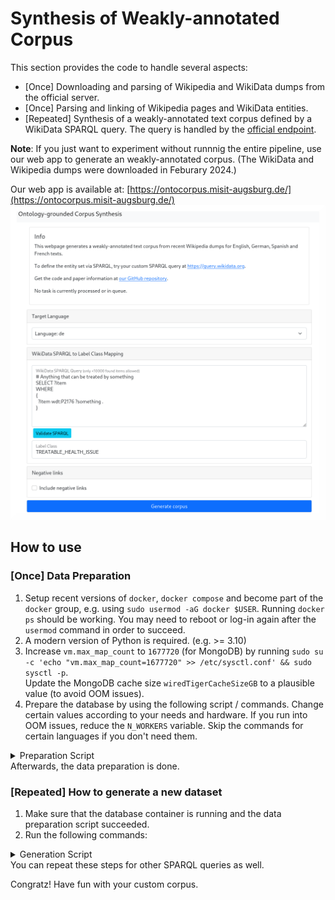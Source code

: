 # Synthesis of Weakly-annotated Corpus

This section provides the code to handle several aspects:
- [Once] Downloading and parsing of Wikipedia and WikiData dumps from the official server.
- [Once] Parsing and linking of Wikipedia pages and WikiData entities.
- [Repeated] Synthesis of a weakly-annotated text corpus defined by a WikiData SPARQL query. The query is handled by the [official endpoint](https://query.wikidata.org/).

**Note**: If you just want to experiment without runnnig the entire pipeline, use our web app to generate an weakly-annotated corpus. (The WikiData and Wikipedia dumps were downloaded in Feburary 2024.)

Our web app is available at: [https://ontocorpus.misit-augsburg.de/](https://ontocorpus.misit-augsburg.de/)
<kbd><img src="https://github.com/frankkramer-lab/WikiOntoNERCorpus/blob/main/assets/OntoCorpus_Screenshot.png" width="600"></kbd>

## How to use
### [Once] Data Preparation
1. Setup recent versions of `docker`, `docker compose` and become part of the `docker` group, e.g. using `sudo usermod -aG docker $USER`. Running `docker ps` should be working. You may need to reboot or log-in again after the `usermod` command in order to succeed.
2. A modern version of Python is required. (e.g. >= 3.10)
3. Increase `vm.max_map_count` to `1677720` (for MongoDB) by running `sudo su -c 'echo "vm.max_map_count=1677720" >> /etc/sysctl.conf' && sudo sysctl -p`. \
   Update the MongoDB cache size `wiredTigerCacheSizeGB` to a plausible value (to avoid OOM issues).
4. Prepare the database by using the following script / commands. Change certain values according to your needs and hardware. If you run into OOM issues, reduce the `N_WORKERS` variable. Skip the commands for certain languages if you don't need them. 
<details>
<summary>Preparation Script</summary>

```bash
# Define vars
export N_WORKERS=8

# Build image & download images
docker compose build --pull
docker compose pull --ignore-buildable

# Prepare dependencies
python3 -m venv wiki_env
source wiki_env/bin/activate
python3 -m pip install -r requirements.txt

# Download Wikipedia dumps (add or remove a certain line, if desired)
PYTHONPATH=. python3 wiki_mongo/dump_loader.py wiki_dumps/ -t pages -l de
PYTHONPATH=. python3 wiki_mongo/dump_loader.py wiki_dumps/ -t pages -l en
PYTHONPATH=. python3 wiki_mongo/dump_loader.py wiki_dumps/ -t pages -l es
PYTHONPATH=. python3 wiki_mongo/dump_loader.py wiki_dumps/ -t pages -l fr

# Download WikiData dump
PYTHONPATH=. python3 wiki_mongo/dump_loader.py wiki_dumps/ -t entities

# Start containers
docker compose up -d

# Wait till the containers are available...
sleep 10

# Determine IP addresses of containers (to avoid port conflicts due to port forwardings...)
export MONGO_HOST="$(docker inspect -f '{{range.NetworkSettings.Networks}}{{.IPAddress}}{{end}}' wiki_database )"
export WTFWIKI_HOST="$(docker inspect -f '{{range.NetworkSettings.Networks}}{{.IPAddress}}{{end}}' wiki_parser )"

# Load Wkipedia dumps into DB
PYTHONPATH=. python3 wiki_mongo/dump_parser.py wiki_dumps/dewiki-latest-pages-meta-current.xml.bz2 -l de -t pages -n "$N_WORKERS"
PYTHONPATH=. python3 wiki_mongo/dump_parser.py wiki_dumps/enwiki-latest-pages-meta-current.xml.bz2 -l en -t pages -n "$N_WORKERS"
PYTHONPATH=. python3 wiki_mongo/dump_parser.py wiki_dumps/eswiki-latest-pages-meta-current.xml.bz2 -l es -t pages -n "$N_WORKERS"
PYTHONPATH=. python3 wiki_mongo/dump_parser.py wiki_dumps/frwiki-latest-pages-meta-current.xml.bz2 -l fr -t pages -n "$N_WORKERS"

# Stop WTFWiki parser
docker compose down wiki-wtf

# Load WikiData dumps into DB along with the list of languages to support
PYTHONPATH=. python3 wiki_mongo/dump_parser.py wiki_dumps/latest-all.json.bz2 -t entities -l "de,en,es,fr" -n "$N_WORKERS"

# Link WikiData titles to Wikipedia pages
PYTHONPATH=. python3 wiki_mongo/dump_process.py -a link -l de -n "$N_WORKERS"
PYTHONPATH=. python3 wiki_mongo/dump_process.py -a link -l en -n "$N_WORKERS"
PYTHONPATH=. python3 wiki_mongo/dump_process.py -a link -l es -n "$N_WORKERS"
PYTHONPATH=. python3 wiki_mongo/dump_process.py -a link -l fr -n "$N_WORKERS"

# Extract paged mentions
PYTHONPATH=. python3 wiki_mongo/dump_process.py -a pagedmentions -l de -n "$N_WORKERS"
PYTHONPATH=. python3 wiki_mongo/dump_process.py -a pagedmentions -l en -n "$N_WORKERS"
PYTHONPATH=. python3 wiki_mongo/dump_process.py -a pagedmentions -l es -n "$N_WORKERS"
PYTHONPATH=. python3 wiki_mongo/dump_process.py -a pagedmentions -l fr -n "$N_WORKERS"
```
</details>
Afterwards, the data preparation is done.

### [Repeated] How to generate a new dataset
1. Make sure that the database container is running and the data preparation script succeeded.
2. Run the following commands:
<details>
<summary>Generation Script</summary>

```bash
# Determine IP of DB container
export MONGO_HOST="$(docker inspect -f '{{range.NetworkSettings.Networks}}{{.IPAddress}}{{end}}' wiki_database )"

# Define a WikiData query-based set definition
cat > my_dataset.json <<EOF
[
    ["SELECT ?item WHERE { ?item wdt:P2176 ?something }", "TREATABLE_HEALTH_ISSUE"]
]
EOF

# Generate language-dependent, annotated corpus
PYTHONPATH=. python3 wiki_mongo/generate_dataset.py my_dataset.json corpus_de.jsonl -d de
PYTHONPATH=. python3 wiki_mongo/generate_dataset.py my_dataset.json corpus_en.jsonl -d en
PYTHONPATH=. python3 wiki_mongo/generate_dataset.py my_dataset.json corpus_es.jsonl -d es
PYTHONPATH=. python3 wiki_mongo/generate_dataset.py my_dataset.json corpus_fr.jsonl -d fr
```
</details>
You can repeat these steps for other SPARQL queries as well.

Congratz! Have fun with your custom corpus.
